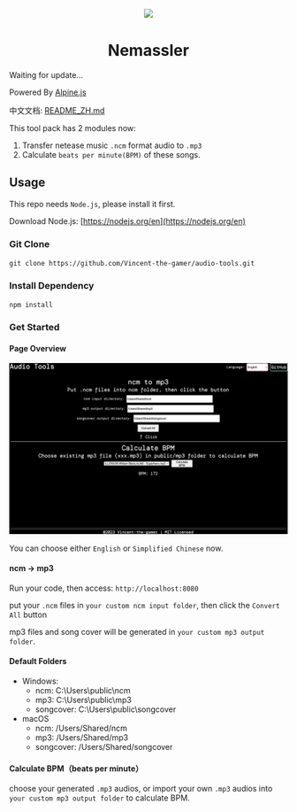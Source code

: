 <p align="center">
  <img src="./.github/icon.png"/>
</p>
<h1 align="center">Nemassler</h1>

Waiting for update...

Powered By [Alpine.js](https://alpinejs.dev/)

中文文档: [README_ZH.md](./README_ZH.md)

This tool pack has 2 modules now:
1. Transfer netease music `.ncm` format audio to `.mp3`
2. Calculate `beats per minute(BPM)` of these songs.

## Usage
This repo needs `Node.js`, please install it first.

Download Node.js: [https://nodejs.org/en](https://nodejs.org/en)


### Git Clone
~~~shell
git clone https://github.com/Vincent-the-gamer/audio-tools.git
~~~

### Install Dependency
~~~shell
npm install
~~~



### Get Started

#### Page Overview

![page](./.github/page.png)

You can choose either `English` or `Simplified Chinese` now.

#### ncm -> mp3
Run your code, then access: `http://localhost:8080`

put your `.ncm` files in `your custom ncm input folder`, then click the `Convert All` button

mp3 files and song cover will be generated in `your custom mp3 output folder`.

#### Default Folders
* Windows: 
    * ncm: C:\\Users\\public\\ncm
    * mp3: C:\\Users\\public\\mp3
    * songcover: C:\\Users\\public\\songcover
* macOS
    * ncm: /Users/Shared/ncm
    * mp3: /Users/Shared/mp3
    * songcover: /Users/Shared/songcover


#### Calculate BPM（beats per minute）
choose your generated `.mp3` audios, or import your own `.mp3` audios into `your custom mp3 output folder` to calculate BPM.